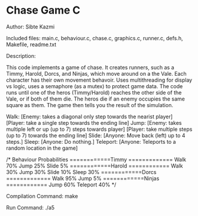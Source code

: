 # Chase Game C

Author: Sibte Kazmi

Included files: main.c, behaviour.c, chase.c, graphics.c, runner.c, defs.h, Makefile, readme.txt

Description: 

This code implements a game of chase. It creates runners, such as a Timmy, Harold, Dorcs, and Ninjas, which move around on a the Vale.
Each character has their own movement behavoir.
Uses multithreading for display vs logic, uses a semaphore (as a mutex) to protect game data.
The code runs until one of the heros (Timmy/Harold) reaches the other side of the Vale, or if both of them die. 
The heros die if an enemy occupies the same square as them.
The game then tells you the result of the simulation.

Walk: [Enemy: takes a diagonal only step towards the nearist player] [Player: take a single step towards the ending line]
Jump: [Enemy: takes multiple left or up (up to 7) steps towards player] [Player: take multiple steps (up to 7) towards the ending line]
Slide: [Anyone: Move back (left) up to 4 steps.]
Sleep: [Anyone: Do nothing.]
Teleport: [Anyone: Teleports to a random location in the game]

/*
  Behaviour Probabilities
============Timmy =============
Walk 						            70%
Jump 						            25% 
Slide 						           5%
============Harold ============
Walk 						            30%
Jump 					    	        30%
Slide 				  		        10%
Sleep 				          		30%
============Dorcs =============
Walk 				            		95%
Jump 						             5%
============Ninjas ============
Jump 						            60%
Teleport 					          40%
*/

Compilation Command: make 

Run Command: ./a5


